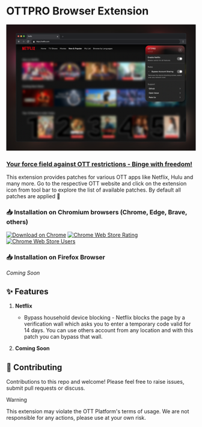 # OTTPRO Browser Extension

![Banner ](./assets/github_banner.png)

### <u>Your force field against OTT restrictions - Binge with freedom!</u>

This extension provides patches for various OTT apps like Netflix, Hulu and many more. Go to the respective OTT website and click on the extension icon from tool bar to explore the list of available patches. By default all patches are applied 🎉

### 📥 Installation on Chromium browsers (Chrome, Edge, Brave, others)
[![Download on Chrome](https://img.shields.io/badge/Download-Chrome-D99152?logo=chromewebstore&logoColor=white)](https://chromewebstore.google.com/detail/obbimeepfgnpanehhppdikckhbjcamng)
[![Chrome Web Store Rating](https://img.shields.io/chrome-web-store/rating/obbimeepfgnpanehhppdikckhbjcamng?logo=reverbnation&logoColor=white&label=Rating&color=AE4095)](https://chromewebstore.google.com/detail/obbimeepfgnpanehhppdikckhbjcamng)
[![Chrome Web Store Users](https://img.shields.io/chrome-web-store/users/obbimeepfgnpanehhppdikckhbjcamng?color=6937A1&label=Installs&logo=githubsponsors&logoColor=white)](https://chromewebstore.google.com/detail/obbimeepfgnpanehhppdikckhbjcamng)

### 📥 Installation on Firefox Browser
_Coming Soon_

## ✨ Features

1. **Netflix**
   - Bypass household device blocking - Netflix blocks the page by a verification wall which asks you to enter a temporary code valid for 14 days. You can use others account from any location and with this patch you can bypass that wall.
  
2. **Coming Soon** 

## 🤝 Contributing
Contributions to this repo and welcome! Please feel free to raise issues, submit pull requests or discuss.

> [!WARNING]  
This extension may violate the OTT Platform's terms of usage. We are not responsible for any actions, please use at your own risk.
